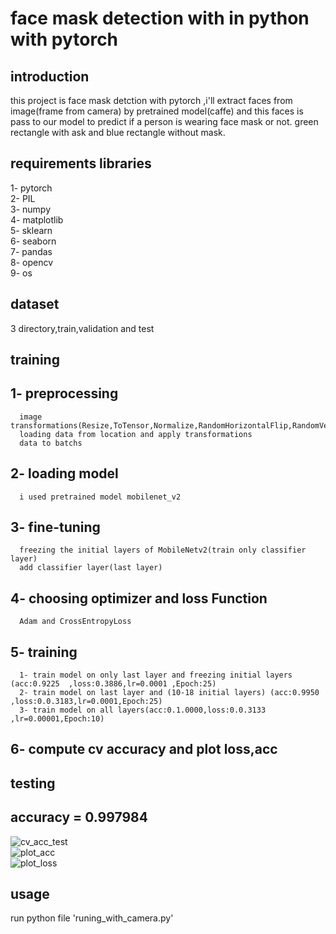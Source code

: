 # face mask detection with in python with pytorch

## introduction  
  this project is face mask detction with pytorch ,i'll extract faces from image(frame from camera) by pretrained model(caffe) and this faces is pass to our model to predict if a person is wearing face mask or not.
  green rectangle with ask and blue rectangle without mask.  
## requirements libraries  
  1- pytorch  
  2- PIL  
  3- numpy  
  4- matplotlib  
  5- sklearn  
  6- seaborn  
  7- pandas  
  8- opencv  
  9- os  
## dataset   
  3 directory,train,validation and test  

## training  
  ## 1- preprocessing  
      image transformations(Resize,ToTensor,Normalize,RandomHorizontalFlip,RandomVerticalFlip)
      loading data from location and apply transformations
      data to batchs
      
  ## 2- loading model  
      i used pretrained model mobilenet_v2
      
  ## 3- fine-tuning  
      freezing the initial layers of MobileNetv2(train only classifier layer)
      add classifier layer(last layer)
      
  ## 4- choosing optimizer and loss Function  
      Adam and CrossEntropyLoss 
      
  ## 5- training  
      1- train model on only last layer and freezing initial layers (acc:0.9225  ,loss:0.3886,lr=0.0001 ,Epoch:25)  
      2- train model on last layer and (10-18 initial layers) (acc:0.9950  ,loss:0.0.3183,lr=0.0001,Epoch:25)  
      3- train model on all layers(acc:0.1.0000,loss:0.0.3133 ,lr=0.00001,Epoch:10)  
  ## 6- compute cv accuracy and plot loss,acc  

## testing  
  ## accuracy = 0.997984  
  
  ![cv_acc_test](https://user-images.githubusercontent.com/90579377/201539906-22aad5c2-da7e-4edf-97e5-66aa6015a3f1.png)  
  ![plot_acc](https://user-images.githubusercontent.com/90579377/201539919-7c358a5d-7924-407c-a969-1063ff09b109.png)  
  ![plot_loss](https://user-images.githubusercontent.com/90579377/201539928-4ee7c89d-05e2-4e39-a1bd-ec117a5f8459.png)  

## usage  
  run python file 'runing_with_camera.py'




  





